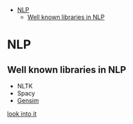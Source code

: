 <!--ts-->
   * [NLP](#nlp)
      * [Well known libraries in NLP](#well-known-libraries-in-nlp)

<!-- Added by: gil_diy, at: Sat 12 Feb 2022 21:46:45 IST -->

<!--te-->

# NLP 

## Well known libraries in NLP

* NLTK
* Spacy
* [Gensim](https://github.com/RaRe-Technologies/gensim)


[look into it](https://youtu.be/m20_dfn6tsU)
